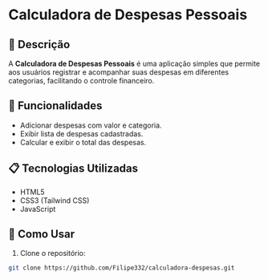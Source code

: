 # Calculadora de Despesas Pessoais

## 📌 Descrição
A **Calculadora de Despesas Pessoais** é uma aplicação simples que permite aos usuários registrar e acompanhar suas despesas em diferentes categorias, facilitando o controle financeiro.

## 🚀 Funcionalidades
- Adicionar despesas com valor e categoria.
- Exibir lista de despesas cadastradas.
- Calcular e exibir o total das despesas.

## 📋 Tecnologias Utilizadas
- HTML5
- CSS3 (Tailwind CSS)
- JavaScript

## 📌 Como Usar
1. Clone o repositório:
```bash
git clone https://github.com/Filipe332/calculadora-despesas.git
